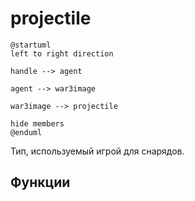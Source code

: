 # projectile

```plantuml
@startuml
left to right direction

handle --> agent

agent --> war3image

war3image --> projectile

hide members
@enduml
```

Тип, используемый игрой для снарядов.

## Функции

<include from="native-projectile.md" element-id="main"/>